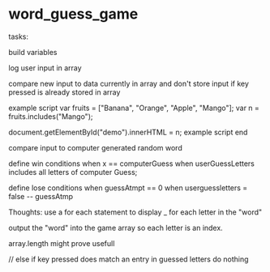 # word_guess_game

tasks:

build variables

log user input in array

compare new input to data currently in array and don't store input if key pressed is already stored in array

example script
var fruits = ["Banana", "Orange", "Apple", "Mango"];
var n = fruits.includes("Mango");

document.getElementById("demo").innerHTML = n;
example script end

compare input to computer generated random word



define win conditions
when x == computerGuess
when userGuessLetters includes all letters of computer Guess;

define lose conditions
when guessAtmpt == 0
when userguessletters = false -- guessAtmp


Thoughts:
use a for each statement to display _ for each letter in the "word"

output the "word" into the game array so each letter is an index.

array.length might prove usefull






// else if key pressed does match an entry in guessed letters do nothing
  

